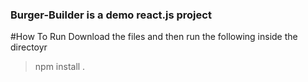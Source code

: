### Burger-Builder is a demo react.js project

#How To Run
 Download the files and then run the following inside the directoyr
 > npm install .
